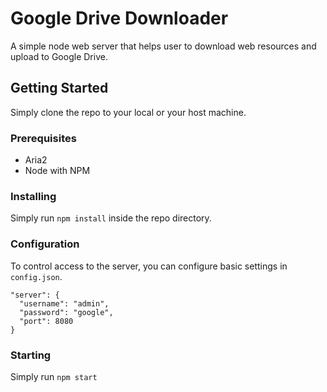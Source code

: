 # Google Drive Downloader

A simple node web server that helps user to download web resources and upload to Google Drive.

## Getting Started

Simply clone the repo to your local or your host machine.

### Prerequisites

- Aria2
- Node with NPM

### Installing

Simply run `npm install` inside the repo directory.

### Configuration

To control access to the server, you can configure basic settings in `config.json`.  
```
"server": {
  "username": "admin",
  "password": "google",
  "port": 8080
}
```
### Starting 

Simply run `npm start`
